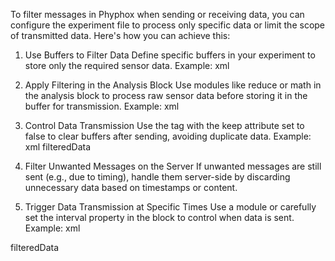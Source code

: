 To filter messages in Phyphox when sending or receiving data, you can configure the experiment file to process only specific data or limit the scope of transmitted data. Here's how you can achieve this:
1. Use Buffers to Filter Data
Define specific buffers in your experiment to store only the required sensor data.
Example: xml
    <buffer id="filteredData" type="array"/>

2. Apply Filtering in the Analysis Block
Use modules like reduce or math in the analysis block to process raw sensor data before storing it in the buffer for transmission.
Example:
xml
    <reduce input="rawData" output="filteredData" operation="average" count="10"/>

3. Control Data Transmission
Use the <send> tag with the keep attribute set to false to clear buffers after sending, avoiding duplicate data.
Example:
xml
<send id="filteredOutput" type="buffer" keep="false">filteredData</send>

4. Filter Unwanted Messages on the Server
If unwanted messages are still sent (e.g., due to timing), handle them server-side by discarding unnecessary data based on timestamps or content.

5. Trigger Data Transmission at Specific Times
Use a <timer> module or carefully set the interval property in the <connection> block to control when data is sent.
Example:
xml
<connection interval="5" address="http://yourserver.com/api" service="http/post" conversion="json">
    <send id="filteredOutput" type="buffer">filteredData</send>
</connection>